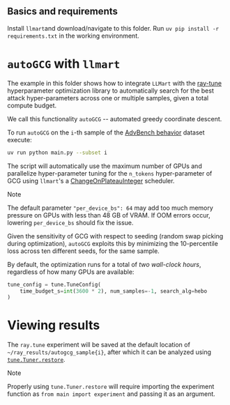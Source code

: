 ## Basics and requirements
Install `llmart`and download/navigate to this folder. Run `uv pip install -r requirements.txt` in the working environment.


# `autoGCG` with `llmart`
The example in this folder shows how to integrate `LLMart` with the [ray-tune](https://docs.ray.io/en/latest/tune/index.html) hyperparameter optimization library to automatically search for the best attack hyper-parameters across one or multiple samples, given a total compute budget.

We call this functionality `autoGCG` -- automated greedy coordinate descent.

To run `autoGCG` on the `i`-th sample of the [AdvBench behavior](https://github.com/llm-attacks/llm-attacks/blob/main/data/advbench/harmful_behaviors.csv) dataset execute:
```bash
uv run python main.py --subset i
```

The script will automatically use the maximum number of GPUs and parallelize hyper-parameter tuning for the `n_tokens` hyper-parameter of GCG using `llmart`'s a [ChangeOnPlateauInteger](../../src/llmart/schedulers.py#L279) scheduler.
> [!NOTE]
> The default parameter `"per_device_bs": 64` may add too much memory pressure on GPUs with less than 48 GB of VRAM. If OOM errors occur, lowering `per_device_bs` should fix the issue.

Given the sensitivity of GCG with respect to seeding (random swap picking during optimization), `autoGCG` exploits this by minimizing the 10-percentile loss across ten different seeds, for the same sample.

By default, the optimization runs for a total of _two wall-clock hours_, regardless of how many GPUs are available:
```python
tune_config = tune.TuneConfig(
    time_budget_s=int(3600 * 2), num_samples=-1, search_alg=hebo
)
```


# Viewing results
The `ray.tune` experiment will be saved at the default location of `~/ray_results/autogcg_sample{i}`, after which it can be analyzed using [`tune.Tuner.restore`](https://docs.ray.io/en/latest/tune/examples/tune_analyze_results.html).
> [!NOTE]
> Properly using `tune.Tuner.restore` will require importing the experiment function as `from main import experiment` and passing it as an argument.
